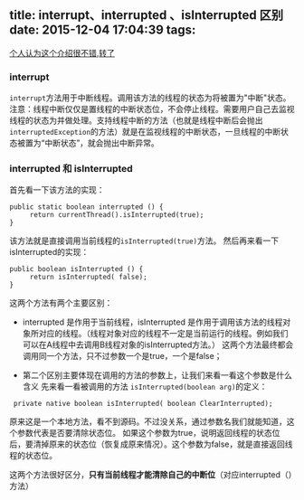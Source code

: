 title: interrupt、interrupted 、isInterrupted 区别
date: 2015-12-04 17:04:39
tags:
---
[个人认为这个介绍很不错,转了](http://m.oschina.net/blog/121933)

### interrupt 
`interrupt`方法用于中断线程。调用该方法的线程的状态为将被置为"中断"状态。
注意：线程中断仅仅是置线程的中断状态位，不会停止线程。需要用户自己去监视线程的状态为并做处理。支持线程中断的方法（也就是线程中断后会抛出`interruptedException`的方法）就是在监视线程的中断状态，一旦线程的中断状态被置为“中断状态”，就会抛出中断异常。


### interrupted 和 isInterrupted

首先看一下该方法的实现：
```
public static boolean interrupted () {
     return currentThread().isInterrupted(true);
}
```
该方法就是直接调用当前线程的`isInterrupted(true)`方法。
然后再来看一下 isInterrupted的实现：
```
public boolean isInterrupted () {
     return isInterrupted( false);
}
```
这两个方法有两个主要区别：

- interrupted 是作用于当前线程，isInterrupted 是作用于调用该方法的线程对象所对应的线程。（线程对象对应的线程不一定是当前运行的线程。例如我们可以在A线程中去调用B线程对象的isInterrupted方法。）
这两个方法最终都会调用同一个方法，只不过参数一个是true，一个是false；

- 第二个区别主要体现在调用的方法的参数上，让我们来看一看这个参数是什么含义
先来看一看被调用的方法 `isInterrupted(boolean arg)`的定义：
```
 private native boolean isInterrupted( boolean ClearInterrupted);
```
原来这是一个本地方法，看不到源码。不过没关系，通过参数名我们就能知道，这个参数代表是否要清除状态位。
如果这个参数为true，说明返回线程的状态位后，要清掉原来的状态位（恢复成原来情况）。这个参数为false，就是直接返回线程的状态位。

这两个方法很好区分，**只有当前线程才能清除自己的中断位**（对应interrupted（）方法）

